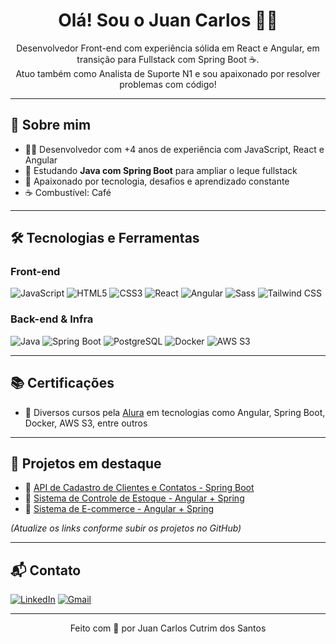 <h1 align="center">Olá! Sou o Juan Carlos 👨‍💻</h1>

<p align="center">
  Desenvolvedor Front-end com experiência sólida em React e Angular, em transição para Fullstack com Spring Boot ☕.<br/>
  Atuo também como Analista de Suporte N1 e sou apaixonado por resolver problemas com código!
</p>

---

## 🧠 Sobre mim

- 👨‍💻 Desenvolvedor com +4 anos de experiência com JavaScript, React e Angular  
- 🌱 Estudando **Java com Spring Boot** para ampliar o leque fullstack  
- 🚀 Apaixonado por tecnologia, desafios e aprendizado constante  
- ☕ Combustível: Café

---

## 🛠️ Tecnologias e Ferramentas

### Front-end
![JavaScript](https://img.shields.io/badge/-JavaScript-F7DF1E?style=for-the-badge&logo=javascript&logoColor=000)
![HTML5](https://img.shields.io/badge/-HTML5-E34F26?style=for-the-badge&logo=html5&logoColor=fff)
![CSS3](https://img.shields.io/badge/-CSS3-1572B6?style=for-the-badge&logo=css3)
![React](https://img.shields.io/badge/-React-20232a?style=for-the-badge&logo=react&logoColor=61DAFB)
![Angular](https://img.shields.io/badge/-Angular-DD0031?style=for-the-badge&logo=angular&logoColor=white)
![Sass](https://img.shields.io/badge/-Sass-cc6699?style=for-the-badge&logo=sass&logoColor=fff)
![Tailwind CSS](https://img.shields.io/badge/-Tailwind-38B2AC?style=for-the-badge&logo=tailwind-css&logoColor=fff)

### Back-end & Infra
![Java](https://img.shields.io/badge/-Java-007396?style=for-the-badge&logo=java&logoColor=000)
![Spring Boot](https://img.shields.io/badge/-Spring%20Boot-6DB33F?style=for-the-badge&logo=spring-boot&logoColor=fff)
![PostgreSQL](https://img.shields.io/badge/-PostgreSQL-336791?style=for-the-badge&logo=postgresql&logoColor=fff)
![Docker](https://img.shields.io/badge/-Docker-2496ED?style=for-the-badge&logo=docker&logoColor=fff)
![AWS S3](https://img.shields.io/badge/-AWS%20S3-FF9900?style=for-the-badge&logo=amazons3&logoColor=fff)

---

## 📚 Certificações

- 📘 Diversos cursos pela [Alura](https://cursos.alura.com.br) em tecnologias como Angular, Spring Boot, Docker, AWS S3, entre outros

---

## 📌 Projetos em destaque

- 👥 [API de Cadastro de Clientes e Contatos - Spring Boot](#)  
- 📒 [Sistema de Controle de Estoque - Angular + Spring](#)
- 🛒 [Sistema de E-commerce - Angular + Spring](#)

*(Atualize os links conforme subir os projetos no GitHub)*

---

## 📬 Contato

[![LinkedIn](https://img.shields.io/badge/-LinkedIn-0A66C2?style=for-the-badge&logo=linkedin&logoColor=white)](https://www.linkedin.com/in/juansantosdev/)
[![Gmail](https://img.shields.io/badge/-Gmail-D14836?style=for-the-badge&logo=gmail&logoColor=white)](mailto:juandev33@gmail.com)

---

<p align="center">
  Feito com 💜 por Juan Carlos Cutrim dos Santos
</p>
